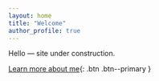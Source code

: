 ```yaml
---
layout: home
title: "Welcome"
author_profile: true
---
```


Hello — site under construction.

[Learn more about me](/about/){: .btn .btn--primary }
